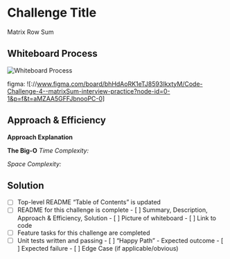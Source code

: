 # Challenge Title
<!-- Challenge Name -->
Matrix Row Sum

## Whiteboard Process
![Whiteboard Process ](img/)

figma: ![://www.figma.com/board/bhHdAoRK1eTJ8593IkxtyM/Code-Challenge-4--matrixSum-interview-practice?node-id=0-1&p=f&t=aMZAA5GFFJbnooPC-0]
## Approach & Efficiency
<!-- What approach did you take? Why? What is the Big O space/time for this approach? -->
**Approach Explanation**

**The Big-O**
*Time Complexity:*


*Space Complexity:*

## Solution
<!-- Show how to run your code, and examples of it in action -->

<!-- CHECKLIST: Whiteboard Process -->

 - [ ] Top-level README “Table of Contents” is updated
 - [ ] README for this challenge is complete
       - [ ] Summary, Description, Approach & Efficiency, Solution
       - [ ] Picture of whiteboard
       - [ ] Link to code
 - [ ] Feature tasks for this challenge are completed
 - [ ] Unit tests written and passing
       - [ ] “Happy Path” - Expected outcome
       - [ ] Expected failure
       - [ ] Edge Case (if applicable/obvious)

